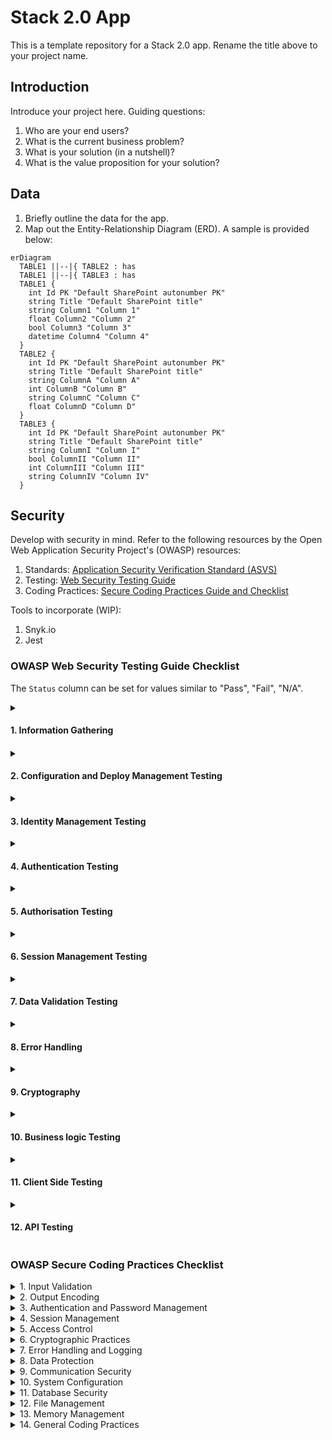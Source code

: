 # Stack 2.0 App
This is a template repository for a Stack 2.0 app. Rename the title above to your project name.

## Introduction
Introduce your project here. Guiding questions:

1. Who are your end users?
2. What is the current business problem?
3. What is your solution (in a nutshell)?
4. What is the value proposition for your solution?

## Data
1. Briefly outline the data for the app.
2. Map out the Entity-Relationship Diagram (ERD). A sample is provided below:

```mermaid
erDiagram
  TABLE1 ||--|{ TABLE2 : has
  TABLE1 ||--|{ TABLE3 : has
  TABLE1 {
    int Id PK "Default SharePoint autonumber PK"
    string Title "Default SharePoint title"
    string Column1 "Column 1"
    float Column2 "Column 2"
    bool Column3 "Column 3"
    datetime Column4 "Column 4"
  }
  TABLE2 {
    int Id PK "Default SharePoint autonumber PK"
    string Title "Default SharePoint title"
    string ColumnA "Column A"
    int ColumnB "Column B"
    string ColumnC "Column C"
    float ColumnD "Column D"
  }
  TABLE3 {
    int Id PK "Default SharePoint autonumber PK"
    string Title "Default SharePoint title"
    string ColumnI "Column I"
    bool ColumnII "Column II"
    int ColumnIII "Column III"
    string ColumnIV "Column IV"
  }
```

## Security
Develop with security in mind. Refer to the following resources by the Open Web Application Security Project's (OWASP) resources:

1. Standards: [Application Security Verification Standard (ASVS)](https://github.com/OWASP/ASVS)
2. Testing: [Web Security Testing Guide](https://github.com/OWASP/wstg/)
3. Coding Practices: [Secure Coding Practices Guide and Checklist](https://owasp.org/www-pdf-archive/OWASP_SCP_Quick_Reference_Guide_v2.pdf)

Tools to incorporate (WIP):

1. Snyk.io
2. Jest

### OWASP Web Security Testing Guide Checklist
The `Status` column can be set for values similar to "Pass", "Fail", "N/A".

<details>
<summary><h4>1. Information Gathering<h4></summary>

- [ ] [Conduct Search Engine Discovery Reconnaissance for Information Leakage](https://github.com/OWASP/wstg/blob/master/document/4-Web_Application_Security_Testing/01-Information_Gathering/01-Conduct_Search_Engine_Discovery_Reconnaissance_for_Information_Leakage.md)
- [ ] [Fingerprint Web Server](https://github.com/OWASP/wstg/blob/master/document/4-Web_Application_Security_Testing/01-Information_Gathering/02-Fingerprint_Web_Server.md)
- [ ] [Review Webserver Metafiles for Information Leakage](https://github.com/OWASP/wstg/blob/master/document/4-Web_Application_Security_Testing/01-Information_Gathering/03-Review_Webserver_Metafiles_for_Information_Leakage.md)
- [ ] [Enumerate Applications on Webserver](https://github.com/OWASP/wstg/blob/master/document/4-Web_Application_Security_Testing/01-Information_Gathering/04-Enumerate_Applications_on_Webserver.md)
- [ ] [Review Webpage Content for Information Leakage](https://github.com/OWASP/wstg/blob/master/document/4-Web_Application_Security_Testing/01-Information_Gathering/05-Review_Webpage_Content_for_Information_Leakage.md)
- [ ] [Identify application entry points](https://github.com/OWASP/wstg/blob/master/document/4-Web_Application_Security_Testing/01-Information_Gathering/06-Identify_Application_Entry_Points.md)
- [ ] [Map execution paths through application](https://github.com/OWASP/wstg/blob/master/document/4-Web_Application_Security_Testing/01-Information_Gathering/07-Map_Execution_Paths_Through_Application.md)
- [ ] [Fingerprint Web Application Framework](https://github.com/OWASP/wstg/blob/master/document/4-Web_Application_Security_Testing/01-Information_Gathering/08-Fingerprint_Web_Application_Framework.md)
- [X] ~~Fingerprint Web Application~~
- [ ] [Map Application Architecture](https://github.com/OWASP/wstg/blob/master/document/4-Web_Application_Security_Testing/01-Information_Gathering/10-Map_Application_Architecture.md)

</details>

<details>
<summary><h4>2. Configuration and Deploy Management Testing</h4></summary>

- [ ] [Test Network Infrastructure Configuration](https://github.com/OWASP/wstg/blob/master/document/4-Web_Application_Security_Testing/02-Configuration_and_Deployment_Management_Testing/01-Test_Network_Infrastructure_Configuration.md)
- [ ] [Test Application Platform Configuration](https://github.com/OWASP/wstg/blob/master/document/4-Web_Application_Security_Testing/02-Configuration_and_Deployment_Management_Testing/02-Test_Application_Platform_Configuration.md)
- [ ] [Test File Extensions Handling for Sensitive Information](https://github.com/OWASP/wstg/blob/master/document/4-Web_Application_Security_Testing/02-Configuration_and_Deployment_Management_Testing/03-Test_File_Extensions_Handling_for_Sensitive_Information.md)
- [ ] [Review Old Backup and Unreferenced Files for Sensitive Information](https://github.com/OWASP/wstg/blob/master/document/4-Web_Application_Security_Testing/02-Configuration_and_Deployment_Management_Testing/04-Review_Old_Backup_and_Unreferenced_Files_for_Sensitive_Information.md)
- [ ] [Enumerate Infrastructure and Application Admin Interfaces](https://github.com/OWASP/wstg/blob/master/document/4-Web_Application_Security_Testing/02-Configuration_and_Deployment_Management_Testing/05-Enumerate_Infrastructure_and_Application_Admin_Interfaces.md)
- [ ] [Test HTTP Methods](https://github.com/OWASP/wstg/blob/master/document/4-Web_Application_Security_Testing/02-Configuration_and_Deployment_Management_Testing/06-Test_HTTP_Methods.md)
- [ ] [Test HTTP Strict Transport Security](https://github.com/OWASP/wstg/blob/master/document/4-Web_Application_Security_Testing/02-Configuration_and_Deployment_Management_Testing/07-Test_HTTP_Strict_Transport_Security.md)
- [ ] [Test RIA cross domain policy](https://github.com/OWASP/wstg/blob/master/document/4-Web_Application_Security_Testing/02-Configuration_and_Deployment_Management_Testing/08-Test_RIA_Cross_Domain_Policy.md)
- [ ] [Test File Permission](https://github.com/OWASP/wstg/blob/master/document/4-Web_Application_Security_Testing/02-Configuration_and_Deployment_Management_Testing/09-Test_File_Permission.md)
- [ ] [Test for Subdomain Takeover](https://github.com/OWASP/wstg/blob/master/document/4-Web_Application_Security_Testing/02-Configuration_and_Deployment_Management_Testing/10-Test_for_Subdomain_Takeover.md)
- [ ] [Test Cloud Storage](https://github.com/OWASP/wstg/blob/master/document/4-Web_Application_Security_Testing/02-Configuration_and_Deployment_Management_Testing/11-Test_Cloud_Storage.md)

</details>

<details>
<summary><h4>3. Identity Management Testing</h4></summary>

- [ ] [Test Role Definitions](https://github.com/OWASP/wstg/blob/master/document/4-Web_Application_Security_Testing/03-Identity_Management_Testing/01-Test_Role_Definitions.md)
- [ ] [Test User Registration Process](https://github.com/OWASP/wstg/blob/master/document/4-Web_Application_Security_Testing/03-Identity_Management_Testing/02-Test_User_Registration_Process.md)
- [ ] [Test Account Provisioning Process](https://github.com/OWASP/wstg/blob/master/document/4-Web_Application_Security_Testing/03-Identity_Management_Testing/03-Test_Account_Provisioning_Process.md)
- [ ] [Testing for Account Enumeration and Guessable User Account](https://github.com/OWASP/wstg/blob/master/document/4-Web_Application_Security_Testing/03-Identity_Management_Testing/04-Testing_for_Account_Enumeration_and_Guessable_User_Account.md)
- [ ] [Testing for Weak or unenforced username policy](https://github.com/OWASP/wstg/blob/master/document/4-Web_Application_Security_Testing/03-Identity_Management_Testing/05-Testing_for_Weak_or_Unenforced_Username_Policy.md)

</details>

<details>
<summary><h4>4. Authentication Testing</h4></summary>

- [ ] [Testing for Credentials Transported over an Encrypted Channel](https://github.com/OWASP/wstg/blob/master/document/4-Web_Application_Security_Testing/04-Authentication_Testing/01-Testing_for_Credentials_Transported_over_an_Encrypted_Channel.md)
- [ ] [Testing for Default Credentials](https://github.com/OWASP/wstg/blob/master/document/4-Web_Application_Security_Testing/04-Authentication_Testing/02-Testing_for_Default_Credentials.md)
- [ ] [Testing for Weak Lock Out Mechanism](https://github.com/OWASP/wstg/blob/master/document/4-Web_Application_Security_Testing/04-Authentication_Testing/03-Testing_for_Weak_Lock_Out_Mechanism.md)
- [ ] [Testing for Bypassing Authentication Schema](https://github.com/OWASP/wstg/blob/master/document/4-Web_Application_Security_Testing/04-Authentication_Testing/04-Testing_for_Bypassing_Authentication_Schema.md)
- [ ] [Testing for Vulnerable Remember Password](https://github.com/OWASP/wstg/blob/master/document/4-Web_Application_Security_Testing/04-Authentication_Testing/05-Testing_for_Vulnerable_Remember_Password.md)
- [ ] [Testing for Browser Cache Weaknesses](https://github.com/OWASP/wstg/blob/master/document/4-Web_Application_Security_Testing/04-Authentication_Testing/06-Testing_for_Browser_Cache_Weaknesses.md)
- [ ] [Testing for Weak Password Policy](https://github.com/OWASP/wstg/blob/master/document/4-Web_Application_Security_Testing/04-Authentication_Testing/07-Testing_for_Weak_Password_Policy.md)
- [ ] [Testing for Weak Security Question Answer](https://github.com/OWASP/wstg/blob/master/document/4-Web_Application_Security_Testing/04-Authentication_Testing/08-Testing_for_Weak_Security_Question_Answer.md)
- [ ] [Testing for Weak Password Change or Reset Functionalities](https://github.com/OWASP/wstg/blob/master/document/4-Web_Application_Security_Testing/04-Authentication_Testing/09-Testing_for_Weak_Password_Change_or_Reset_Functionalities.md)
- [ ] [Testing for Weaker Authentication in Alternative Channel](https://github.com/OWASP/wstg/blob/master/document/4-Web_Application_Security_Testing/04-Authentication_Testing/10-Testing_for_Weaker_Authentication_in_Alternative_Channel.md)

</details>

<details>
<summary><h4>5. Authorisation Testing</h4></summary>

- [ ] [Testing Directory Traversal File Include](https://github.com/OWASP/wstg/blob/master/document/4-Web_Application_Security_Testing/05-Authorization_Testing/01-Testing_Directory_Traversal_File_Include.md)
- [ ] [Testing for Bypassing Authorization Schema](https://github.com/OWASP/wstg/blob/master/document/4-Web_Application_Security_Testing/05-Authorization_Testing/02-Testing_for_Bypassing_Authorization_Schema.md)
- [ ] [Testing for Privilege Escalation](https://github.com/OWASP/wstg/blob/master/document/4-Web_Application_Security_Testing/05-Authorization_Testing/03-Testing_for_Privilege_Escalation.md)
- [ ] [Testing for Insecure Direct Object References](https://github.com/OWASP/wstg/blob/master/document/4-Web_Application_Security_Testing/05-Authorization_Testing/05-Testing_for_OAuth_Weaknesses.md)

</details>

<details>
<summary><h4>6. Session Management Testing</h4></summary>

- [ ] [Testing for Session Management Schema](https://github.com/OWASP/wstg/blob/master/document/4-Web_Application_Security_Testing/06-Session_Management_Testing/01-Testing_for_Session_Management_Schema.md)
- [ ] [Testing for Cookies Attributes](https://github.com/OWASP/wstg/blob/master/document/4-Web_Application_Security_Testing/06-Session_Management_Testing/02-Testing_for_Cookies_Attributes.md)
- [ ] [Testing for Session Fixation](https://github.com/OWASP/wstg/blob/master/document/4-Web_Application_Security_Testing/06-Session_Management_Testing/03-Testing_for_Session_Fixation.md)
- [ ] [Testing for Exposed Session Variables](https://github.com/OWASP/wstg/blob/master/document/4-Web_Application_Security_Testing/06-Session_Management_Testing/04-Testing_for_Exposed_Session_Variables.md)
- [ ] [Testing for Cross Site Request Forgery](https://github.com/OWASP/wstg/blob/master/document/4-Web_Application_Security_Testing/06-Session_Management_Testing/05-Testing_for_Cross_Site_Request_Forgery.md)
- [ ] [Testing for Logout Functionality](https://github.com/OWASP/wstg/blob/master/document/4-Web_Application_Security_Testing/06-Session_Management_Testing/06-Testing_for_Logout_Functionality.md)
- [ ] [Testing Session Timeout](https://github.com/OWASP/wstg/blob/master/document/4-Web_Application_Security_Testing/06-Session_Management_Testing/07-Testing_Session_Timeout.md)
- [ ] [Testing for Session Puzzling](https://github.com/OWASP/wstg/blob/master/document/4-Web_Application_Security_Testing/06-Session_Management_Testing/08-Testing_for_Session_Puzzling.md)
- [ ] [Testing for Session Hijacking](https://github.com/OWASP/wstg/blob/master/document/4-Web_Application_Security_Testing/06-Session_Management_Testing/09-Testing_for_Session_Hijacking.md)

</details>

<details>
<summary><h4>7. Data Validation Testing</h4></summary>

- [ ] [Testing for Reflected Cross Site Scripting](https://github.com/OWASP/wstg/blob/master/document/4-Web_Application_Security_Testing/07-Input_Validation_Testing/01-Testing_for_Reflected_Cross_Site_Scripting.md)
- [ ] [Testing for Stored Cross Site Scripting](https://github.com/OWASP/wstg/blob/master/document/4-Web_Application_Security_Testing/07-Input_Validation_Testing/02-Testing_for_Stored_Cross_Site_Scripting.md)
- [ ] [Testing for HTTP Verb Tampering](https://github.com/OWASP/wstg/blob/master/document/4-Web_Application_Security_Testing/07-Input_Validation_Testing/03-Testing_for_HTTP_Verb_Tampering.md)
- [ ] [Testing for HTTP Parameter Pollution](https://github.com/OWASP/wstg/blob/master/document/4-Web_Application_Security_Testing/07-Input_Validation_Testing/04-Testing_for_HTTP_Parameter_Pollution.md)
- [ ] [Testing for SQL Injection](https://github.com/OWASP/wstg/blob/master/document/4-Web_Application_Security_Testing/07-Input_Validation_Testing/05-Testing_for_SQL_Injection.md)
- [ ] [Testing for LDAP Injection](https://github.com/OWASP/wstg/blob/master/document/4-Web_Application_Security_Testing/07-Input_Validation_Testing/06-Testing_for_LDAP_Injection.md)
- [ ] [Testing for XML Injection](https://github.com/OWASP/wstg/blob/master/document/4-Web_Application_Security_Testing/07-Input_Validation_Testing/07-Testing_for_XML_Injection.md)
- [ ] [Testing for SSI Injection](https://github.com/OWASP/wstg/blob/master/document/4-Web_Application_Security_Testing/07-Input_Validation_Testing/08-Testing_for_SSI_Injection.md)
- [ ] [Testing for XPath Injection](https://github.com/OWASP/wstg/blob/master/document/4-Web_Application_Security_Testing/07-Input_Validation_Testing/09-Testing_for_XPath_Injection.md)
- [ ] [Testing for IMAP SMTP Injection](https://github.com/OWASP/wstg/blob/master/document/4-Web_Application_Security_Testing/07-Input_Validation_Testing/10-Testing_for_IMAP_SMTP_Injection.md)
- [ ] [Testing for Code Injection](https://github.com/OWASP/wstg/blob/master/document/4-Web_Application_Security_Testing/07-Input_Validation_Testing/11-Testing_for_Code_Injection.md)
- [ ] [Testing for Command Injection](https://github.com/OWASP/wstg/blob/master/document/4-Web_Application_Security_Testing/07-Input_Validation_Testing/12-Testing_for_Command_Injection.md)
- [ ] [Testing for Format String Injection](https://github.com/OWASP/wstg/blob/master/document/4-Web_Application_Security_Testing/07-Input_Validation_Testing/13-Testing_for_Format_String_Injection.md)
- [ ] [Testing for Incubated Vulnerability](https://github.com/OWASP/wstg/blob/master/document/4-Web_Application_Security_Testing/07-Input_Validation_Testing/14-Testing_for_Incubated_Vulnerability.md)
- [ ] [Testing for HTTP Splitting Smuggling](https://github.com/OWASP/wstg/blob/master/document/4-Web_Application_Security_Testing/07-Input_Validation_Testing/15-Testing_for_HTTP_Splitting_Smuggling.md)
- [ ] [Testing for HTTP Incoming Requests](https://github.com/OWASP/wstg/blob/master/document/4-Web_Application_Security_Testing/07-Input_Validation_Testing/16-Testing_for_HTTP_Incoming_Requests.md)
- [ ] [Testing for Host Header Injection](https://github.com/OWASP/wstg/blob/master/document/4-Web_Application_Security_Testing/07-Input_Validation_Testing/17-Testing_for_Host_Header_Injection.md)
- [ ] [Testing for Server-side Template Injection](https://github.com/OWASP/wstg/blob/master/document/4-Web_Application_Security_Testing/07-Input_Validation_Testing/18-Testing_for_Server-side_Template_Injection.md)
- [ ] [Testing for Server-Side Request Forgery](https://github.com/OWASP/wstg/blob/master/document/4-Web_Application_Security_Testing/07-Input_Validation_Testing/19-Testing_for_Server-Side_Request_Forgery.md)

</details>

<details>
<summary><h4>8. Error Handling</h4></summary>

- [ ] [Testing for Improper Error Handling](https://github.com/OWASP/wstg/blob/master/document/4-Web_Application_Security_Testing/08-Testing_for_Error_Handling/01-Testing_For_Improper_Error_Handling.md)
- [ ] [Testing for Stack Traces](https://github.com/OWASP/wstg/blob/master/document/4-Web_Application_Security_Testing/08-Testing_for_Error_Handling/02-Testing_for_Stack_Traces.md)

</details>

<details>
<summary><h4>9. Cryptography</h4></summary>

- [ ] [Testing for Weak Transport Layer Security](https://github.com/OWASP/wstg/blob/master/document/4-Web_Application_Security_Testing/09-Testing_for_Weak_Cryptography/01-Testing_for_Weak_Transport_Layer_Security.md)
- [ ] [Testing for Padding Oracle](https://github.com/OWASP/wstg/blob/master/document/4-Web_Application_Security_Testing/09-Testing_for_Weak_Cryptography/02-Testing_for_Padding_Oracle.md)
- [ ] [Testing for Sensitive Information Sent via Unencrypted Channels](https://github.com/OWASP/wstg/blob/master/document/4-Web_Application_Security_Testing/09-Testing_for_Weak_Cryptography/03-Testing_for_Sensitive_Information_Sent_via_Unencrypted_Channels.md)
- [ ] [Testing for Weak Encryption](https://github.com/OWASP/wstg/blob/master/document/4-Web_Application_Security_Testing/09-Testing_for_Weak_Cryptography/04-Testing_for_Weak_Encryption.md)

</details>

<details>
<summary><h4>10. Business logic Testing</h4></summary>

- [ ] [Test Business Logic Data Validation](https://github.com/OWASP/wstg/blob/master/document/4-Web_Application_Security_Testing/10-Business_Logic_Testing/01-Test_Business_Logic_Data_Validation.md)
- [ ] [Test Ability to Forge Requests](https://github.com/OWASP/wstg/blob/master/document/4-Web_Application_Security_Testing/10-Business_Logic_Testing/02-Test_Ability_to_Forge_Requests.md)
- [ ] [Test Integrity Checks](https://github.com/OWASP/wstg/blob/master/document/4-Web_Application_Security_Testing/10-Business_Logic_Testing/03-Test_Integrity_Checks.md)
- [ ] [Test for Process Timing](https://github.com/OWASP/wstg/blob/master/document/4-Web_Application_Security_Testing/10-Business_Logic_Testing/04-Test_for_Process_Timing.md)
- [ ] [Test Number of Times a Function Can be Used Limits](https://github.com/OWASP/wstg/blob/master/document/4-Web_Application_Security_Testing/10-Business_Logic_Testing/05-Test_Number_of_Times_a_Function_Can_Be_Used_Limits.md)
- [ ] [Testing for the Circumvention of Work Flows](https://github.com/OWASP/wstg/blob/master/document/4-Web_Application_Security_Testing/10-Business_Logic_Testing/06-Testing_for_the_Circumvention_of_Work_Flows.md)
- [ ] [Test Defenses Against Application Mis-use](https://github.com/OWASP/wstg/blob/master/document/4-Web_Application_Security_Testing/10-Business_Logic_Testing/07-Test_Defenses_Against_Application_Misuse.md)
- [ ] [Test Upload of Unexpected File Types](https://github.com/OWASP/wstg/blob/master/document/4-Web_Application_Security_Testing/10-Business_Logic_Testing/08-Test_Upload_of_Unexpected_File_Types.md)
- [ ] [Test Upload of Malicious Files](https://github.com/OWASP/wstg/blob/master/document/4-Web_Application_Security_Testing/10-Business_Logic_Testing/09-Test_Upload_of_Malicious_Files.md)

</details>

<details>
<summary><h4>11. Client Side Testing</h4></summary>

- [ ] [Testing for DOM-Based Cross Site Scripting](https://github.com/OWASP/wstg/blob/master/document/4-Web_Application_Security_Testing/11-Client-side_Testing/01-Testing_for_DOM-based_Cross_Site_Scripting.md)
- [ ] [Testing for JavaScript Execution](https://github.com/OWASP/wstg/blob/master/document/4-Web_Application_Security_Testing/11-Client-side_Testing/02-Testing_for_JavaScript_Execution.md)
- [ ] [Testing for HTML Injection](https://github.com/OWASP/wstg/blob/master/document/4-Web_Application_Security_Testing/11-Client-side_Testing/03-Testing_for_HTML_Injection.md)
- [ ] [Testing for Client Side URL Redirect](https://github.com/OWASP/wstg/blob/master/document/4-Web_Application_Security_Testing/11-Client-side_Testing/04-Testing_for_Client-side_URL_Redirect.md)
- [ ] [Testing for CSS Injection](https://github.com/OWASP/wstg/blob/master/document/4-Web_Application_Security_Testing/11-Client-side_Testing/05-Testing_for_CSS_Injection.md)
- [ ] [Testing for Client Side Resource Manipulation](https://github.com/OWASP/wstg/blob/master/document/4-Web_Application_Security_Testing/11-Client-side_Testing/06-Testing_for_Client-side_Resource_Manipulation.md)
- [ ] [Test Cross Origin Resource Sharing](https://github.com/OWASP/wstg/blob/master/document/4-Web_Application_Security_Testing/11-Client-side_Testing/07-Testing_Cross_Origin_Resource_Sharing.md)
- [ ] [Testing for Cross Site Flashing](https://github.com/OWASP/wstg/blob/master/document/4-Web_Application_Security_Testing/11-Client-side_Testing/08-Testing_for_Cross_Site_Flashing.md)
- [ ] [Testing for Clickjacking](https://github.com/OWASP/wstg/blob/master/document/4-Web_Application_Security_Testing/11-Client-side_Testing/09-Testing_for_Clickjacking.md)
- [ ] [Testing WebSockets](https://github.com/OWASP/wstg/blob/master/document/4-Web_Application_Security_Testing/11-Client-side_Testing/10-Testing_WebSockets.md)
- [ ] [Test Web Messaging](https://github.com/OWASP/wstg/blob/master/document/4-Web_Application_Security_Testing/11-Client-side_Testing/11-Testing_Web_Messaging.md)
- [ ] [Testing Browser Storage](https://github.com/OWASP/wstg/blob/master/document/4-Web_Application_Security_Testing/11-Client-side_Testing/12-Testing_Browser_Storage.md)
- [ ] [Testing for Cross Site Script Inclusion](https://github.com/OWASP/wstg/blob/master/document/4-Web_Application_Security_Testing/11-Client-side_Testing/13-Testing_for_Cross_Site_Script_Inclusion.md)

</details>

<details>
<summary><h4>12. API Testing</h4></summary>

- [ ] [Testing GraphQL](https://github.com/OWASP/wstg/blob/master/document/4-Web_Application_Security_Testing/12-API_Testing/01-Testing_GraphQL.md)

</details>


### OWASP Secure Coding Practices Checklist

<details>
<summary>1. Input Validation</summary>

- [ ] Conduct all data validation on a trusted system (e.g. the server).
- [ ] Identify all data sources and classify them into trusted and untrusted. Validate all data from untrusted sources (e.g. Databases, file streams).
- [ ] There should be a centralized input validation routine for the application.
- [ ] Specify proper character sets, such as UTF-8, for all sources of input.
- [ ] Encode data to a common character set before validating (Canonicalize).
- [ ] All validation failures should result in input rejection.
- [ ] Determine if the system supports UTF-8 extended character sets and if so, validate after UTF-8 decoding is completed.
- [ ] Validate all client provided data before processing, including all parameters, URLs and HTTP header content (e.g. Cookie names and values). Be sure to include automated post backs from JavaScript, Flash or other embedded code.
- [ ] Verify that header values in both requests and responses contain only ASCII characters.
- [ ] Validate data from redirects (An attacker may submit malicious content directly to the target of the redirect, thus circumventing application logic and any validation performed before the redirect).
- [ ] Validate for expected data types.
- [ ] Validate data range.
- [ ] Validate data length.
- [ ] Validate all input against a "whitelist" of allowed characters, whenever possible.
- [ ] If any potentially hazardous characters must be allowed as input, be sure that you implement additional controls like output encoding, secure task specific APIs and accounting for the utilization of that data throughout the application . Examples of common hazardous characters include: < > " ' % ( ) & + \ \' \" .
- [ ] If your standard validation routine cannot address the following inputs, then they should be checked discretely. Check for (1) null bytes (%00), (2) new line characters (%0d, %0a, \r, \n), and (3) "dot-dot-slahs" path alterations characters.

</details>

<details>
<summary>2. Output Encoding</summary>

- [ ] Conduct all encoding on a trusted system (e.g. the server).
- [ ] Utilize a standard, tested routine for each type of outbound encoding.
- [ ] Contextually output encode all data returned to the client that originated outside the application's trust boundary. HTML entity encoding is one example, but does not work in all cases.
- [ ] Encode all characters unless they are known to be safe for the intended interpreter.
- [ ] Contextually sanitize all output of un-trusted data to queries for SQL, XML, and LDAP.
- [ ] Sanitize all output of un-trusted data to operating system commands.

</details>

<details>
<summary>3. Authentication and Password Management</summary>

- [ ] Require authentication for all pages and resources, except those specifically intended to be public.
- [ ] All authentication controls must be enforced on a trusted system (e.g. the server).
- [ ] Establish and utilize standard, tested, authentication services whenever possible.
- [ ] Use a centralized implementation for all authentication controls, including libraries that call external authentication services.
- [ ] Segregate authentication logic from the resource being requested and use redirection to and from the centralized authentication control.
- [ ] All authentication controls should fail securely.
- [ ] All administrative and account management functions must be at least as secure as the primary authentication mechanism.
- [ ] If your application manages a credential store, it should ensure that only cryptographically strong oneway salted hashes of passwords are stored and that the table/file that stores the passwords and keys is write-able only by the application. (Do not use the MD5 algorithm if it can be avoided).
- [ ] Password hashing must be implemented on a trusted system (e.g. the server).
- [ ] Validate the authentication data only on completion of all data input, especially for sequential authentication implementations.
- [ ] Authentication failure responses should not indicate which part of the authentication data was incorrect. For example, instead of "Invalid username" or "Invalid password", just use "Invalid username and/or password" for both. Error responses must be truly identical in both display and source code.
- [ ] Utilize authentication for connections to external systems that involve sensitive information or functions.
- [ ] Authentication credentials for accessing services external to the application should be encrypted and stored in a protected location on a trusted system (e.g. the server). The source code is NOT a secure location.
- [ ] Use only HTTP POST requests to transmit authentication credentials.
- [ ] Only send non-temporary passwords over an encrypted connection or as encrypted data, such as in an encrypted email. Temporary passwords associated with email resets may be an exception.
- [ ] Enforce password complexity requirements established by policy or regulation. Authentication credentials should be sufficient to withstand attacks that are typical of the threats in the deployed environment. (e.g., requiring the use of alphabetic as well as numeric and/or special characters).
- [ ] Enforce password length requirements established by policy or regulation. Eight characters is commonly used, but 16 is better or consider the use of multi-word pass phrases.
- [ ] Password entry should be obscured on the user's screen. (e.g., on web forms use the input type "password").
- [ ] Enforce account disabling after an established number of invalid login attempts (e.g., five attempts is common). The account must be disabled for a period of time sufficient to discourage brute force guessing of credentials, but not so long as to allow for a denial-of-service attack to be performed.
- [ ] Password reset and changing operations require the same level of controls as account creation and authentication.
- [ ] Password reset questions should support sufficiently random answers. (e.g., "favorite book" is a bad question because “The Bible” is a very common answer).
- [ ] If using email based resets, only send email to a pre-registered address with a temporary link/password.
- [ ] Temporary passwords and links should have a short expiration time.
- [ ] Enforce the changing of temporary passwords on the next use.
- [ ] Notify users when a password reset occurs.
- [ ] Prevent password re-use.
- [ ] Passwords should be at least one day old before they can be changed, to prevent attacks on password re-use.
- [ ] Enforce password changes based on requirements established in policy or regulation. Critical systems may require more frequent changes. The time between resets must be administratively controlled.
- [ ] Disable "remember me" functionality for password fields.
- [ ] The last use (successful or unsuccessful) of a user account should be reported to the user at their next successful login.
- [ ] Implement monitoring to identify attacks against multiple user accounts, utilizing the same password. This attack pattern is used to bypass standard lockouts, when user IDs can be harvested or guessed.
- [ ] Change all vendor-supplied default passwords and user IDs or disable the associated accounts.
- [ ] Re-authenticate users prior to performing critical operations.
- [ ] Use Multi-Factor Authentication for highly sensitive or high value transactional accounts.
- [ ] If using third party code for authentication, inspect the code carefully to ensure it is not affected by any malicious code.

</details>

<details>
<summary>4. Session Management</summary>

- [ ] Use the server or framework’s session management controls. The application should only recognize these session identifiers as valid.
- [ ] Session identifier creation must always be done on a trusted system (e.g. the server).
- [ ] Session management controls should use well vetted algorithms that ensure sufficiently random session identifiers.
- [ ] Set the domain and path for cookies containing authenticated session identifiers to an appropriately restricted value for the site.
- [ ] Logout functionality should fully terminate the associated session or connection.
- [ ] Logout functionality should be available from all pages protected by authorization.
- [ ] Establish a session inactivity timeout that is as short as possible, based on balancing risk and business functional requirements. In most cases it should be no more than several hours.
- [ ] Disallow persistent logins and enforce periodic session terminations, even when the session is active. Especially for applications supporting rich network connections or connecting to critical systems. Termination times should support business requirements and the user should receive sufficient notification to mitigate negative impacts.
- [ ] If a session was established before login, close that session and establish a new session after a successful login.
- [ ] Generate a new session identifier on any re-authentication.
- [ ] Do not allow concurrent logins with the same user ID.
- [ ] Do not expose session identifiers in URLs, error messages or logs. Session identifiers should only be located in the HTTP cookie header. For example, do not pass session identifiers as GET parameters.
- [ ] Protect server side session data from unauthorized access, by other users of the server, by implementing appropriate access controls on the server.
- [ ] Generate a new session identifier and deactivate the old one periodically. (This can mitigate certain session hijacking scenarios where the original identifier was compromised)
- [ ] Generate a new session identifier if the connection security changes from HTTP to HTTPS, as can occur during authentication. Within an application, it is recommended to consistently utilize HTTPS rather than switching between HTTP to HTTPS.
- [ ] Supplement standard session management for sensitive server-side operations, like account management, by utilizing per-session strong random tokens or parameters. This method can be used to prevent Cross Site Request Forgery attacks.
- [ ] Supplement standard session management for highly sensitive or critical operations by utilizing perrequest, as opposed to per-session, strong random tokens or parameters.
- [ ] Set the "secure" attribute for cookies transmitted over an TLS connection.
- [ ] Set cookies with the HttpOnly attribute, unless you specifically require client-side scripts within your application to read or set a cookie's value.


</details>

<details>
<summary>5. Access Control</summary>

- [ ] Use only trusted system objects, e.g. server side session objects, for making access authorization decisions.
- [ ] Use a single site-wide component to check access authorization. This includes libraries that call external authorization services.
- [ ] Access controls should fail securely.
- [ ] Deny all access if the application cannot access its security configuration information.
- [ ] Enforce authorization controls on every request, including those made by server side scripts, "includes" and requests from rich client-side technologies like AJAX and Flash.
- [ ] Segregate privileged logic from other application code.
- [ ] Restrict access to files or other resources, including those outside the application's direct control, to only authorized users.
- [ ] Restrict access to protected URLs to only authorized users.
- [ ] Restrict access to protected functions to only authorized users.
- [ ] Restrict direct object references to only authorized users.
- [ ] Restrict access to services to only authorized users.
- [ ] Restrict access to application data to only authorized users.
- [ ] Restrict access to user and data attributes and policy information used by access controls.
- [ ] Restrict access security-relevant configuration information to only authorized users.
- [ ] Server side implementation and presentation layer representations of access control rules must match.
- [ ] If state data must be stored on the client, use encryption and integrity checking on the server side to catch state tampering.
- [ ] Enforce application logic flows to comply with business rules.
- [ ] Limit the number of transactions a single user or device can perform in a given period of time. The transactions/time should be above the actual business requirement, but low enough to deter automated attacks.
- [ ] Use the "referer" header as a supplemental check only, it should never be the sole authorization check, as it is can be spoofed.
- [ ] If long authenticated sessions are allowed, periodically re-validate a user’s authorization to ensure that their privileges have not changed and if they have, log the user out and force them to re-authenticate.
- [ ] Implement account auditing and enforce the disabling of unused accounts (e.g., After no more than 30 days from the expiration of an account’s password.).
- [ ] The application must support disabling of accounts and terminating sessions when authorization ceases (e.g., Changes to role, employment status, business process, etc.).
- [ ] Service accounts or accounts supporting connections to or from external systems should have the least privilege possible.
- [ ] Create an Access Control Policy to document an application's business rules, data types and access authorization criteria and/or processes so that access can be properly provisioned and controlled. This includes identifying access requirements for both the data and system resources.


</details>

<details>
<summary>6. Cryptographic Practices</summary>

- [ ] All cryptographic functions used to protect secrets from the application user must be implemented on a trusted system (e.g. the server).
- [ ] Protect master secrets from unauthorized access.
- [ ] Cryptographic modules should fail securely.
- [ ] All random numbers, random file names, random GUIDs, and random strings should be generated using the cryptographic module’s approved random number generator when these random values are intended to be un-guessable.
- [ ] Cryptographic modules used by the application should be compliant to FIPS 140-2 or an equivalent standard.
- [ ] Establish and utilize a policy and process for how cryptographic keys will be managed.

</details>

<details>
<summary>7. Error Handling and Logging</summary>

- [ ] Do not disclose sensitive information in error responses, including system details, session identifiers or account information.
- [ ] Use error handlers that do not display debugging or stack trace information.
- [ ] Implement generic error messages and use custom error pages.
- [ ] The application should handle application errors and not rely on the server configuration.
- [ ] Properly free allocated memory when error conditions occur.
- [ ] Error handling logic associated with security controls should deny access by default.
- [ ] All logging controls should be implemented on a trusted system (e.g. the server).
- [ ] Logging controls should support both success and failure of specified security events.
- [ ] Ensure logs contain important log event data.
- [ ] Ensure log entries that include un-trusted data will not execute as code in the intended log viewing interface or software.
- [ ] Restrict access to logs to only authorized individuals.
- [ ] Utilize a master routine for all logging operations.
- [ ] Do not store sensitive information in logs, including unnecessary system details, session identifiers or passwords.
- [ ] Ensure that a mechanism exists to conduct log analysis.
- [ ] Log all input validation failures.
- [ ] Log all authentication attempts, especially failures.
- [ ] Log all access control failures.
- [ ] Log all apparent tampering events, including unexpected changes to state data.
- [ ] Log attempts to connect with invalid or expired session tokens.
- [ ] Log all system exceptions.
- [ ] Log all administrative functions, including changes to the security configuration settings.
- [ ] Log all backend TLS connection failures.
- [ ] Log cryptographic module failures.
- [ ] Use a cryptographic hash function to validate log entry integrity.

</details>

<details>
<summary>8. Data Protection</summary>

- [ ] Implement least privilege, restrict users to only the functionality, data and system information that is required to perform their tasks.
- [ ] Protect all cached or temporary copies of sensitive data stored on the server from unauthorized access and purge those temporary working files a soon as they are no longer required.
- [ ] Encrypt highly sensitive stored information, like authentication verification data, even on the server side. Always use well vetted algorithms, see "Cryptographic Practices" for additional guidance.
- [ ] Protect server-side source-code from being downloaded by a user.
- [ ] Do not store passwords, connection strings or other sensitive information in clear text or in any noncryptographically secure manner on the client side. This includes embedding in insecure formats like: MS viewstate, Adobe flash or compiled code.
- [ ] Remove comments in user accessible production code that may reveal backend system or other sensitive information.
- [ ] Remove unnecessary application and system documentation as this can reveal useful information to attackers.
- [ ] Do not include sensitive information in HTTP GET request parameters.
- [ ] Disable auto complete features on forms expected to contain sensitive information, including authentication.
- [ ] Disable client side caching on pages containing sensitive information. Cache-Control: no-store, may be used in conjunction with the HTTP header control "Pragma: no-cache", which is less effective, but is HTTP/1.0 backward compatible.
- [ ] The application should support the removal of sensitive data when that data is no longer required. (e.g. personal information or certain financial data).
- [ ] Implement appropriate access controls for sensitive data stored on the server. This includes cached data, temporary files and data that should be accessible only by specific system users.

</details>

<details>
<summary>9. Communication Security</summary>

- [ ] Implement encryption for the transmission of all sensitive information. This should include TLS for protecting the connection and may be supplemented by discrete encryption of sensitive files or non-HTTP based connections.
- [ ] TLS certificates should be valid and have the correct domain name, not be expired, and be installed with intermediate certificates when required.
- [ ] Failed TLS connections should not fall back to an insecure connection.
- [ ] Utilize TLS connections for all content requiring authenticated access and for all other sensitive information.
- [ ] Utilize TLS for connections to external systems that involve sensitive information or functions.
- [ ] Utilize a single standard TLS implementation that is configured appropriately.
- [ ] Specify character encodings for all connections.
- [ ] Filter parameters containing sensitive information from the HTTP referer, when linking to external sites.

</details>

<details>
<summary>10. System Configuration</summary>

- [ ] Ensure servers, frameworks and system components are running the latest approved version.
- [ ] Ensure servers, frameworks and system components have all patches issued for the version in use.
- [ ] Turn off directory listings.
- [ ] Restrict the web server, process and service accounts to the least privileges possible.
- [ ] When exceptions occur, fail securely.
- [ ] Remove all unnecessary functionality and files.
- [ ] Remove test code or any functionality not intended for production, prior to deployment.
- [ ] Prevent disclosure of your directory structure in the robots.txt file by placing directories not intended for public indexing into an isolated parent directory. Then "Disallow" that entire parent directory in the robots.txt file rather than Disallowing each individual directory.
- [ ] Define which HTTP methods, Get or Post, the application will support and whether it will be handled differently in different pages in the application.
- [ ] Disable unnecessary HTTP methods, such as WebDAV extensions. If an extended HTTP method that supports file handling is required, utilize a well-vetted authentication mechanism.
- [ ] If the web server handles both HTTP 1.0 and 1.1, ensure that both are configured in a similar manor or insure that you understand any difference that may exist (e.g. handling of extended HTTP methods).
- [ ] Remove unnecessary information from HTTP response headers related to the OS, web-server version and application frameworks.
- [ ] The security configuration store for the application should be able to be output in human readable form to support auditing.
- [ ] Implement an asset management system and register system components and software in it.
- [ ] Isolate development environments from the production network and provide access only to authorized development and test groups. Development environments are often configured less securely than production environments and attackers may use this difference to discover shared weaknesses or as an avenue for exploitation.
- [ ] Implement a software change control system to manage and record changes to the code both in development and production.

</details>

<details>
<summary>11. Database Security</summary>

- [ ] Use strongly typed parameterized queries.
- [ ] Utilize input validation and output encoding and be sure to address meta characters. If these fail, do not run the database command.
- [ ] Ensure that variables are strongly typed.
- [ ] The application should use the lowest possible level of privilege when accessing the database Use secure credentials for database access.
- [ ] Connection strings should not be hard coded within the application. Connection strings should be stored in a separate configuration file on a trusted system and they should be encrypted.
- [ ] Use stored procedures to abstract data access and allow for the removal of permissions to the base tables in the database.
- [ ] Close the connection as soon as possible.
- [ ] Remove or change all default database administrative passwords. Utilize strong passwords/phrases or implement multi-factor authentication.
- [ ] Turn off all unnecessary database functionality (e.g., unnecessary stored procedures or services, utility packages, install only the minimum set of features and options required (surface area reduction)).
- [ ] Remove unnecessary default vendor content (e.g., sample schemas).
- [ ] Disable any default accounts that are not required to support business requirements.
- [ ] The application should connect to the database with different credentials for every trust distinction (e.g., user, read-only user, guest, administrators).

</details>

<details>
<summary>12. File Management</summary>

- [ ] Do not pass user supplied data directly to any dynamic include function.
- [ ] Require authentication before allowing a file to be uploaded.
- [ ] Limit the type of files that can be uploaded to only those types that are needed for business purposes.
- [ ] Validate uploaded files are the expected type by checking file headers. Checking for file type by extension alone is not sufficient.
- [ ] Do not save files in the same web context as the application. Files should either go to the content server or in the database.
- [ ] Prevent or restrict the uploading of any file that may be interpreted by the web server.
- [ ] Turn off execution privileges on file upload directories.
- [ ] Implement safe uploading in UNIX by mounting the targeted file directory as a logical drive using the associated path or the chrooted environment.
- [ ] When referencing existing files, use a white list of allowed file names and types. Validate the value of the parameter being passed and if it does not match one of the expected values, either reject it or use a hard coded default file value for the content instead.
- [ ] Do not pass user supplied data into a dynamic redirect. If this must be allowed, then the redirect should accept only validated, relative path URLs.
- [ ] Do not pass directory or file paths, use index values mapped to pre-defined list of paths Never send the absolute file path to the client.
- [ ] Ensure application files and resources are read-only.
- [ ] Scan user uploaded files for viruses and malware.

</details>

<details>
<summary>13. Memory Management</summary>

- [ ] Utilize input and output control for un-trusted data.
- [ ] Double check that the buffer is as large as specified.
- [ ] When using functions that accept a number of bytes to copy, such as strncpy(), be aware that if the destination buffer size is equal to the source buffer size, it may not NULL-terminate the string.
- [ ] Check buffer boundaries if calling the function in a loop and make sure there is no danger of writing past the allocated space.
- [ ] Truncate all input strings to a reasonable length before passing them to the copy and concatenation functions.
- [ ] Specifically close resources, don’t rely on garbage collection. (e.g., connection objects, file handles, etc.).
- [ ] Use non-executable stacks when available.
- [ ] Avoid the use of known vulnerable functions (e.g., printf, strcat, strcpy etc.).
- [ ] Properly free allocated memory upon the completion of functions and at all exit points.

</details>

<details>
<summary>14. General Coding Practices</summary>

- [ ] Use tested and approved managed code rather than creating new unmanaged code for common tasks.
- [ ] Utilize task specific built-in APIs to conduct operating system tasks. Do not allow the application to issue commands directly to the Operating System, especially through the use of application initiated command shells.
- [ ] Use checksums or hashes to verify the integrity of interpreted code, libraries, executables, and configuration files.
- [ ] Utilize locking to prevent multiple simultaneous requests or use a synchronization mechanism to prevent race conditions.
- [ ] Protect shared variables and resources from inappropriate concurrent access.
- [ ] Explicitly initialize all your variables and other data stores, either during declaration or just before the first usage.
- [ ] In cases where the application must run with elevated privileges, raise privileges as late as possible, and drop them as soon as possible.
- [ ] Avoid calculation errors by understanding your programming language's underlying representation and how it interacts with numeric calculation. Pay close attention to byte size discrepancies, precision, signed/unsigned distinctions, truncation, conversion and casting between types, "not-a-number" calculations, and how your language handles numbers that are too large or too small for its underlying representation.
- [ ] Do not pass user supplied data to any dynamic execution function.
- [ ] Restrict users from generating new code or altering existing code.
- [ ] Review all secondary applications, third party code and libraries to determine business necessity and validate safe functionality, as these can introduce new vulnerabilities.
- [ ] Implement safe updating. If the application will utilize automatic updates, then use cryptographic signatures for your code and ensure your download clients verify those signatures. Use encrypted channels to transfer the code from the host server.

</details>
